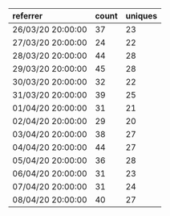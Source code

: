 | referrer          | count | uniques |
| :---------------- | :---- | :------ |
| 26/03/20 20:00:00 | 37    | 23      |
| 27/03/20 20:00:00 | 24    | 22      |
| 28/03/20 20:00:00 | 44    | 28      |
| 29/03/20 20:00:00 | 45    | 28      |
| 30/03/20 20:00:00 | 32    | 22      |
| 31/03/20 20:00:00 | 39    | 25      |
| 01/04/20 20:00:00 | 31    | 21      |
| 02/04/20 20:00:00 | 29    | 20      |
| 03/04/20 20:00:00 | 38    | 27      |
| 04/04/20 20:00:00 | 44    | 27      |
| 05/04/20 20:00:00 | 36    | 28      |
| 06/04/20 20:00:00 | 31    | 23      |
| 07/04/20 20:00:00 | 31    | 24      |
| 08/04/20 20:00:00 | 40    | 27      |